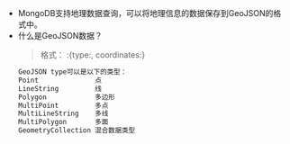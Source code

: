 + MongoDB支持地理数据查询，可以将地理信息的数据保存到GeoJSON的格式中。
+ 什么是GeoJSON数据？
  > 格式： <field>:{type:<GeoJSON type>, coordinates:<coordinates>}
  ```bash
  GeoJSON type可以是以下的类型：
  Point              点
  LineString         线
  Polygon            多边形
  MultiPoint         多点
  MultiLineString    多线
  MultiPolygon       多面
  GeometryCollection 混合数据类型
  ```
